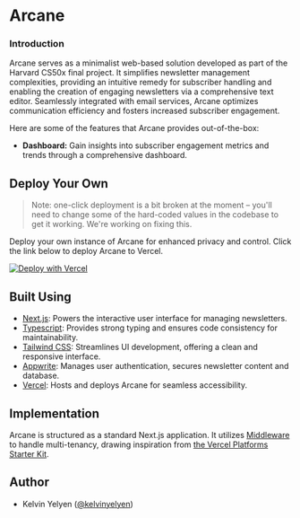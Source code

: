 # Arcane
### Introduction
Arcane serves as a minimalist web-based solution developed as part of the Harvard CS50x final project. It simplifies newsletter management complexities, providing an intuitive remedy for subscriber handling and enabling the creation of engaging newsletters via a comprehensive text editor. Seamlessly integrated with email services, Arcane optimizes communication efficiency and fosters increased subscriber engagement.

Here are some of the features that Arcane provides out-of-the-box:
- **Dashboard:** Gain insights into subscriber engagement metrics and trends through a comprehensive dashboard.

## Deploy Your Own

> Note: one-click deployment is a bit broken at the moment – you'll need to change some of the hard-coded values in the codebase to get it working. We're working on fixing this.

Deploy your own instance of Arcane for enhanced privacy and control. Click the link below to deploy Arcane to Vercel.

[![Deploy with Vercel](https://vercel.com/button)]()

## Built Using
- [Next.js](https://nextjs.org/): Powers the interactive user interface for managing newsletters.
- [Typescript](https://www.typescriptlang.org/): Provides strong typing and ensures code consistency for maintainability.
- [Tailwind CSS](https://tailwindcss.com/): Streamlines UI development, offering a clean and responsive interface.
- [Appwrite](https://appwrite.io/): Manages user authentication, secures newsletter content and database.
- [Vercel](https://vercel.com/):  Hosts and deploys Arcane for seamless accessibility.


## Implementation

Arcane is structured as a standard Next.js application. It utilizes [Middleware](https://nextjs.org/docs/advanced-features/middleware) to handle multi-tenancy, drawing inspiration from [the Vercel Platforms Starter Kit](https://github.com/vercel/platforms).

## Author

- Kelvin Yelyen ([@kelvinyelyen](https://twitter.com/kelvinyelyen))
